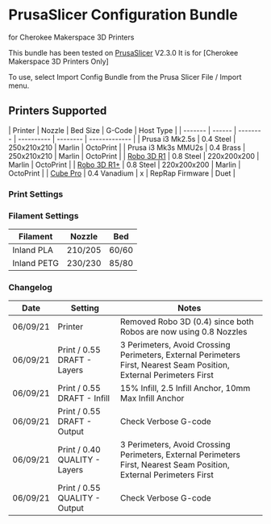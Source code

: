 # PrusaSlicer Configuration Bundle
for Cherokee Makerspace 3D Printers

This bundle has been tested on [PrusaSlicer](https://www.prusa3d.com/prusaslicer/) V2.3.0
It is for [Cherokee Makerspace 3D Printers Only]

To use, select Import Config Bundle from the Prusa Slicer File / Import menu.

## Printers Supported

| Printer | Nozzle | Bed Size | G-Code | Host Type |
| ------- | ------ | -------- | ---------- | -------- | ------------- |
| Prusa i3 Mk2.5s | 0.4 Steel | 250x210x210 | Marlin | OctoPrint |
| Prusa i3 Mk3s MMU2s | 0.4 Brass | 250x210x210 | Marlin | OctoPrint |
| [Robo 3D R1](https://github.com/Cherokee-Makerspace/Robo-Garolite.git) | 0.8 Steel | 220x200x200 | Marlin | OctoPrint |
| [Robo 3D R1+](https://github.com/Cherokee-Makerspace/Robo-Buildtak.git) | 0.8 Steel | 220x200x200 | Marlin | OctoPrint |
| [Cube Pro](https://github.com/Cherokee-Makerspace/Duet-Cube.git) | 0.4 Vanadium | x | RepRap Firmware | Duet |

### Print Settings

### Filament Settings

| Filament | Nozzle | Bed |
| -------- | ------ | --- |
| Inland PLA | 210/205 | 60/60 |
| Inland PETG | 230/230 | 85/80 |

### Changelog

| Date | Setting | Notes |
| ---- | ------- | ----- |
| 06/09/21 | Printer | Removed Robo 3D (0.4) since both Robos are now using 0.8 Nozzles  |
| 06/09/21 | Print / 0.55 DRAFT - Layers | 3 Perimeters, Avoid Crossing Perimeters, External Perimeters First, Nearest Seam Position, External Perimeters First |
| 06/09/21 | Print / 0.55 DRAFT - Infill | 15% Infill, 2.5 Infill Anchor, 10mm Max Infill Anchor |
| 06/09/21 | Print / 0.55 DRAFT - Output | Check Verbose G-code |
| 06/09/21 | Print / 0.40 QUALITY - Layers | 3 Perimeters, Avoid Crossing Perimeters, External Perimeters First, Nearest Seam Position, External Perimeters First |
| 06/09/21 | Print / 0.55 QUALITY - Output | Check Verbose G-code |